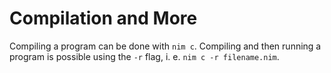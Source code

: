 # Compilation and More
Compiling a program can be done with ```nim c```. Compiling and then running a program is possible using the ```-r``` flag, i. e. ```nim c -r filename.nim```.  